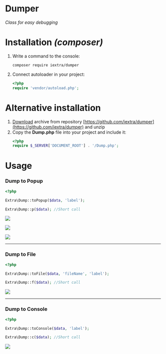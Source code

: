 # Dumper
*Class for easy debugging*


# Installation *(composer)*

1. Write a command to the console: 
    ```
    composer require iextra/dumper
    ```
2. Connect autoloader in your project: 
    ```php 
    <?php
    require 'vendor/autoload.php'; 
    ```

# Alternative installation

1. [Download](https://github.com/iextra/dumper/archive/master.zip) archive from repository [https://github.com/iextra/dumper](https://github.com/iextra/dumper) and unzip
2. Copy the **Dump.php** file into your project and include it:
    ```php 
    <?php
    require $_SERVER['DOCUMENT_ROOT'] . '/Dump.php'; 
    ```

# Usage

### Dump to Popup

```php
<?php

Extra\Dump::toPopup($data, 'label'); 

Extra\Dump::p($data); //Short call
```

![](https://downloader.disk.yandex.ru/preview/71a5c7f9ea8c5b086f7f5111b8a5c540063d39c2e43b9f50b111fe441f3e2007/5e38cf3d/zpUCYu9rxJUNX0x0ERFxqO_XnzaQTrSYfSgW6Y_-ZH5zyQ8tNHjC8hcmW21nNY3EXJu7M2xmfN9V4M8sZ_j3Qg==?uid=0&filename=2020-02-04_00-51-20.png&disposition=inline&hash=&limit=0&content_type=image%2Fpng&tknv=v2&owner_uid=313660407&size=2048x2048)

![](https://downloader.disk.yandex.ru/preview/a87c3f5f65e87e8a882db61192b9627ef717b20c8ded866b444e85132d2a29bd/5e38cfd6/J6E2MIpjJA9VAJG06kHr9nglLLe4zMwjdAv4L9md5-HNRzHWdwP6KQ-ANEYmd1k3a3jLMcnv_Wp8C-xTu2UKFQ==?uid=0&filename=2020-02-04_00-58-23.png&disposition=inline&hash=&limit=0&content_type=image%2Fpng&tknv=v2&owner_uid=313660407&size=2048x2048)

![](https://downloader.disk.yandex.ru/preview/57f07e647138a72cdd4e33e32afdbd691c118cbeb6fa3934fafa4e26e4b0f356/5e38d21d/EmIfzOfIXDnTfQ-9VNu-1vh31IvqCEmKUsL3YCIqHX0ylwrkiJVf1fttbjOYBKhYO5F3j3iMLDWN0Wx3gjj08g==?uid=0&filename=2020-02-04_01-02-05+%282%29.png&disposition=inline&hash=&limit=0&content_type=image%2Fpng&tknv=v2&owner_uid=313660407&size=2048x2048)


------


### Dump to File

```php
<?php

Extra\Dump::toFile($data, 'fileName', 'label'); 

Extra\Dump::f($data); //Short call
```

![](https://downloader.disk.yandex.ru/preview/b053dee041c7ef05332b2069f462f044afc759111a74958dbb488fbfccdd656e/5e38d4a4/J6E2MIpjJA9VAJG06kHr9ip0GGBucs_QmWnMrVfI2Bnl-SJNKCzcMyUTZH8-aUze_lQJIIu9UM_dKvA48wGiwA==?uid=0&filename=2020-02-04_01-17-26.png&disposition=inline&hash=&limit=0&content_type=image%2Fpng&tknv=v2&owner_uid=313660407&size=2048x2048)


------


### Dump to Console

```php
<?php

Extra\Dump::toConsole($data, 'label'); 

Extra\Dump::c($data); //Short call
```

![](https://downloader.disk.yandex.ru/preview/363a07567f36c3b36ccbcb9ae0ea4406cb9f1f29025447c37d968e38e5586937/5e38da7b/le2pWzJU1p8rLCgIZmSKnH3bnt56A_wuHtM4bYRZ9jrVa5BsedeSGsPM_bnFsBxXrRP0PBJxqGVq4u5MQ9Z19A==?uid=0&filename=2020-02-04_01-43-10.png&disposition=inline&hash=&limit=0&content_type=image%2Fpng&tknv=v2&owner_uid=313660407&size=2048x2048)